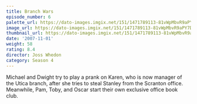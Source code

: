 ```yaml
---
title: Branch Wars
episode_number: 6
palette_url: https://dato-images.imgix.net/151/1471789113-81vWpMbvR9aPY7DmKnAOpUOAF4N.jpg?ixlib=rb-1.1.0&ch=DPR%2CWidth&auto=enhance&palette=json
image_url: https://dato-images.imgix.net/151/1471789113-81vWpMbvR9aPY7DmKnAOpUOAF4N.jpg?ixlib=rb-1.1.0&ch=DPR%2CWidth&auto=compress%2Cformat&w=500
thumbnail_url: https://dato-images.imgix.net/151/1471789113-81vWpMbvR9aPY7DmKnAOpUOAF4N.jpg?ixlib=rb-1.1.0&ch=DPR%2CWidth&auto=enhance&w=500&h=280&fit=crop&fm=jpg
date: '2007-11-01'
weight: 58
rating: 8.4
director: Joss Whedon
category: Season 4
---
```


Michael and Dwight try to play a prank on Karen, who is now manager of the Utica branch, after she tries to steal Stanley from the Scranton office. Meanwhile, Pam, Toby, and Oscar start their own exclusive office book club.